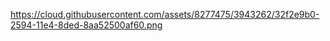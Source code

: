 https://cloud.githubusercontent.com/assets/8277475/3943262/32f2e9b0-2594-11e4-8ded-8aa52500af60.png
